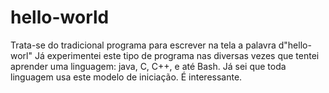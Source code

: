 # hello-world
Trata-se do tradicional programa para escrever na tela a palavra d"hello-worl"
Já experimentei este tipo de programa nas diversas vezes que tentei aprender uma linguagem: java, C, C++, e até Bash.
Já sei que toda linguagem usa este modelo de iniciação. É interessante.

